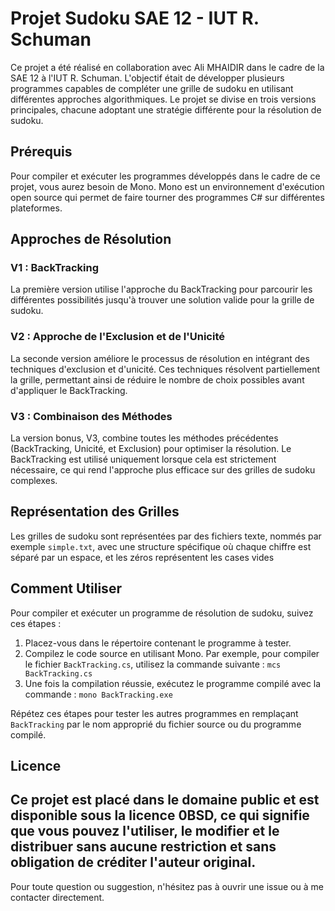 # Projet Sudoku SAE 12 - IUT R. Schuman

Ce projet a été réalisé en collaboration avec Ali MHAIDIR dans le cadre de la SAE 12 à l'IUT R. Schuman. L'objectif était de développer plusieurs programmes capables de compléter une grille de sudoku en utilisant différentes approches algorithmiques. Le projet se divise en trois versions principales, chacune adoptant une stratégie différente pour la résolution de sudoku.

## Prérequis

Pour compiler et exécuter les programmes développés dans le cadre de ce projet, vous aurez besoin de Mono. Mono est un environnement d'exécution open source qui permet de faire tourner des programmes C# sur différentes plateformes.

## Approches de Résolution

### V1 : BackTracking

La première version utilise l'approche du BackTracking pour parcourir les différentes possibilités jusqu'à trouver une solution valide pour la grille de sudoku.

### V2 : Approche de l'Exclusion et de l'Unicité

La seconde version améliore le processus de résolution en intégrant des techniques d'exclusion et d'unicité. Ces techniques résolvent partiellement la grille, permettant ainsi de réduire le nombre de choix possibles avant d'appliquer le BackTracking.

### V3 : Combinaison des Méthodes

La version bonus, V3, combine toutes les méthodes précédentes (BackTracking, Unicité, et Exclusion) pour optimiser la résolution. Le BackTracking est utilisé uniquement lorsque cela est strictement nécessaire, ce qui rend l'approche plus efficace sur des grilles de sudoku complexes.

## Représentation des Grilles

Les grilles de sudoku sont représentées par des fichiers texte, nommés par exemple `simple.txt`, avec une structure spécifique où chaque chiffre est séparé par un espace, et les zéros représentent les cases vides

## Comment Utiliser

Pour compiler et exécuter un programme de résolution de sudoku, suivez ces étapes :

1. Placez-vous dans le répertoire contenant le programme à tester.
2. Compilez le code source en utilisant Mono. Par exemple, pour compiler le fichier `BackTracking.cs`, utilisez la commande suivante : `mcs BackTracking.cs`
3. Une fois la compilation réussie, exécutez le programme compilé avec la commande : `mono BackTracking.exe`

Répétez ces étapes pour tester les autres programmes en remplaçant `BackTracking` par le nom approprié du fichier source ou du programme compilé.

## Licence

Ce projet est placé dans le domaine public et est disponible sous la licence 0BSD, ce qui signifie que vous pouvez l'utiliser, le modifier et le distribuer sans aucune restriction et sans obligation de créditer l'auteur original.
---
Pour toute question ou suggestion, n'hésitez pas à ouvrir une issue ou à me contacter directement.
